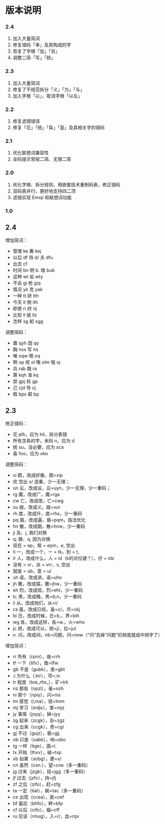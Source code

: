 # 版本说明

### 2.4

1. 加入大量简词
2. 修复错码「幸」及其构成的字
3. 恢复了字根「加」「另」
4. 调整二简「写」「统」

### 2.3

1. 加入大量简词
2. 修复了不规范拆分「义」「为」「与」
3. 加入字根「以」，取消字根「以左」

### 2.2

1. 修复滤镜错误
2. 修复「花」「统」「奂」「壴」及其相关字的错码

### 2.1

1. 优化联想词兼容性
2. 全码提示常规二简、无理二简

### 2.0

1. 优化字根、拆分规则，用嵌套技术重制码表，修正错码
2. 双码表并行，更好地支持四二顶
3. 滤镜实现 Emoji 和联想词功能

### 1.0

## 2.4

增加简词：

- 管理 ke 筹 kej
- 以后 df 待 d/ 夫 dfu
- 出去 cf
- 时间 bn 明 b. 暗 bub
- 这种 wt 岩 wty
- 不会 gi 枪 giq
- 情况 yk 克 yak
- 一种 tt 研 tth
- 今天 it 倒 ith
- 即使 ri 府 rij
- 比较 ll 链 llz
- 怎样 sg 躬 sgg

调整简码：

- 置 qyh 固 qy
- 胸 nsx 写 ns
- 唯 oqw 嗯 oq
- 啊 op 呢 ol 嘴 olm 哦 oj
- 兵 rab 既 ra
- 算 kqh 准 kq
- 禁 gpj 标 gp
- 己 cjd 导 cj
- 暇 bpx 邮 bp

## 2.3

修正错码：

- 花 plh，应为 hil，拆分表错
- 所有含奂的字，末码 n，应为 d
- 统 su，没必要，应为 sca
- 喜 foo，应为 oko

调整简码：

- xi 颇，改成好像，颇=xip
- 欢 空出 x/ 选重，少一无理；
- un 云，改成设，云=uyn，少一无理，少一重码；
- rg 魔，改成广，魔=rga
- cw 亡，改成改，亡=cwg
- xu 娘，改成义，娘=xur
- rh 度，改成升，度=rhx，少一重码
- pq 眉，改成遍，眉=pqm，指法优化
- hn 散，改成期，散=hnw，少一重码
- ji 及、j, 我们对换
- q; 静、q, 因为对换
- 现在 = ep，帮 = epm，e, 空出
- ti 一，改成一个，一 = tk，到 = t,
- ir 人，改成什么，人 = id（k的对位键？），仔 = idz
- 没有 = vr，派 = vrr，v, 空出
- 就是 = ub，意 = u/
- uh 诺，改成讲，诺=uho
- jh 撒，改成描，撒=jhw，少一重码
- eh 烈，改成班，烈=eht，少一重码
- b; 男，改成晚，男=b;n，少一重码
- ii 从，改成他们，从=i/
- cs 虽，改成已经，虽=c/，尽=ckj
- bi 日，改成时候，日=b,，界=bih
- wg 各，改成这样，各=w.，火=who
- jc 把，改成可以，把=j/，拉=jul
- n. 问，改成间，nb=问题，问=now（“问”去掉“问题”的频度就成中频字了）

增加简词：

- rr 所有（rprn），痕=rrh
- tf 一下（tifx），致=tfw
- gb 不是（gubk），查=gbt
- ;i 为什么（;kir），项=;ix
- tr 程度（toe_rhx_），矿=trk
- nz 那些（npzl），毫=nzh
- ni 那个（npiy），闪=nis
- lm 感觉（l,ma），锁=lmm
- mj 学习（mdjx），掌=mjz
- jy 事情（joyq），掉=jyy
- zg 起来（zcgk），杂=zgz
- cg 出来（ccgk），贵=cgi
- gj 不过（gujz），极=gjj
- ob 只是（oabk），响=obo
- tg 一样（tige），面=t.
- tx 开始（thxv），破=txp
- xb 如果（xobg），更=x/
- cn 虽然（csn.），望=cne（多一重码）
- jg 过来（jzgk），挂=jgg（多一重码）
- jf 过去（jzfv），持=jfj
- zf 之后（zifo），赶=zfg
- ta 一定（tiat），碗=tac（多一重码）
- ce 出现（ccea），匪=cef
- bf 最后（bhfo），畔=bfp
- cf 以后（cifo），蝠=cff
- ru 应该（rmug），入=r/，血=rqx


